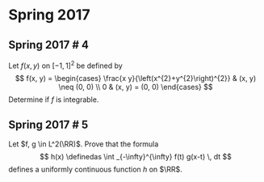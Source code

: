 # Spring 2017


## Spring 2017 # 4
Let $f(x, y)$ on $[-1, 1]^2$ be defined by 
$$
f(x, y) = \begin{cases}
\frac{x y}{\left(x^{2}+y^{2}\right)^{2}} & (x, y) \neq (0, 0) \\
0 & (x, y) = (0, 0)
\end{cases}
$$
Determine if $f$ is integrable.


## Spring 2017 # 5
Let $f, g \in L^2(\RR)$. 
Prove that the formula
$$
h(x) \definedas \int _{-\infty}^{\infty} f(t) g(x-t) \, dt
$$
defines a uniformly continuous function $h$ on $\RR$.

